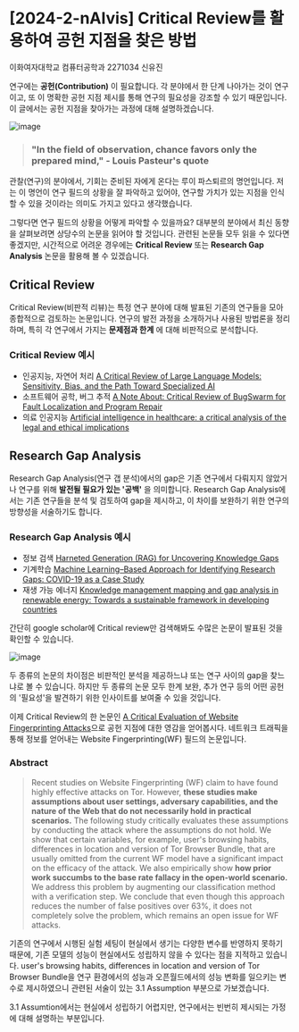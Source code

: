 # [2024-2-nAIvis] Critical Review를 활용하여 공헌 지점을 찾은 방법
이화여자대학교 컴퓨터공학과 2271034 신유진 



 연구에는 __공헌(Contribution)__ 이 필요합니다. 각 분야에서 한 단계 나아가는 것이 연구이고, 또 이 명확한 공헌 지점 제시를 통해 연구의 필요성을 강조할 수 있기 때문입니다.
이 글에서는 공헌 지점을 찾아가는 과정에 대해 설명하겠습니다.


![image](https://github.com/user-attachments/assets/b0dea2fc-7c9b-4836-9d32-4bf3631e5c89)

> ###  "In the field of observation, chance favors only the prepared mind," - Louis Pasteur's quote
 관찰(연구)의 분야에서, 기회는 준비된 자에게 온다는 루이 파스퇴르의 명언입니다. 저는 이 명언이 연구 필드의 상황을 잘 파악하고 있어야, 연구할 가치가 있는 지점을 인식할 수 있을 것이라는 의미도 가지고 있다고 생각했습니다.

 그렇다면 연구 필드의 상황을 어떻게 파악할 수 있을까요? 대부분의 분야에서 최신 동향을 살펴보려면 상당수의 논문을 읽어야 할 것입니다. 관련된 논문들 모두 읽을 수 있다면 좋겠지만, 시간적으로 어려운 경우에는 __Critical Review__ 또는 __Research Gap Analysis__ 논문을 활용해 볼 수 있겠습니다. 


 ## Critical Review
 Critical Review(비판적 리뷰)는 특정 연구 분야에 대해 발표된 기존의 연구들을 모아 종합적으로 검토하는 논문입니다. 연구의 발전 과정을 소개하거나 사용된 방법론을 정리하며, 특히 각 연구에서 가지는 __문제점과 한계__ 에 대해 비판적으로 분석합니다. 

### Critical Review 예시 

- 인공지능, 자연어 처리 [A Critical Review of Large Language Models: Sensitivity, Bias, and the Path Toward Specialized AI](https://arxiv.org/abs/2307.15425)
- 소프트웨어 공학, 버그 추적 [A Note About: Critical Review of BugSwarm for Fault Localization and Program Repair](https://arxiv.org/abs/1910.13058)
- 의료 인공지능 [Artificial intelligence in healthcare: a critical analysis of the legal and ethical implications](https://academic.oup.com/ijlit/article/27/2/171/5485669?login=true)
 
 
 ## Research Gap Analysis
  Research Gap Analysis(연구 갭 분석)에서의 gap은 기존 연구에서 다뤄지지 않았거나 연구를 위해 __발전될 필요가 있는 '공백'__ 을 의미합니다. Research Gap Analysis에서는 기존 연구들을 분석 및 검토하여 gap을 제시하고, 이 차이를 보완하기 위한 연구의 방향성을 서술하기도 합니다. 

### Research Gap Analysis 예시

 - 정보 검색 [Harneted Generation (RAG) for Uncovering Knowledge Gaps](https://arxiv.org/abs/2312.07796)
 - 기계학습 [Machine Learning–Based Approach for Identifying Research Gaps: COVID-19 as a Case Study](https://formative.jmir.org/2024/1/e49411/)
 - 재생 가능 에너지 [Knowledge management mapping and gap analysis in renewable energy: Towards a sustainable framework in developing countries](https://www.sciencedirect.com/science/article/pii/S1364032112006855)

 간단히 google scholar에 Critical review만 검색해봐도 수많은 논문이 발표된 것을 확인할 수 있습니다.
 
 ![image](https://github.com/user-attachments/assets/2d0a50a4-8432-4831-bb78-2c0a5fd33fec)

  두 종류의 논문의 차이점은 비판적인 분석을 제공하느냐 또는 연구 사이의 gap을 찾느냐로 볼 수 있습니다. 하지만 두 종류의 논문 모두 한계 보완, 추가 연구 등의 어떤 공헌의 '필요성'을 발견하기 위한 인사이트를 보여줄 수 있을 것입니다. 


 이제 Critical Review의 한 논문인 [A Critical Evaluation of Website Fingerprinting Attacks](https://dl.acm.org/doi/10.1145/2660267.2660368)으로 공헌 지점에 대한 영감을 얻어봅시다. 네트워크 트래픽을 통해 정보를 얻어내는 Website Fingerprinting(WF) 필드의 논문입니다. 

 
### Abstract
> Recent studies on Website Fingerprinting (WF) claim to have found highly effective attacks on Tor. However, __these studies make assumptions about user settings, adversary capabilities, and the nature of the Web that do not necessarily hold in practical scenarios.__  The following study critically evaluates these assumptions by conducting the attack where the assumptions do not hold.  We show that certain variables, for example, user's browsing habits, differences in location and version of Tor Browser Bundle, that are usually omitted from the current WF model have a significant impact on the efficacy of the attack. We also empirically show __how prior work succumbs to the base rate fallacy in the open-world scenario.__  We address this problem by augmenting our classification method with a verification step. We conclude that even though this approach reduces the number of false positives over 63\%, it does not completely solve the problem, which remains an open issue for WF attacks.

 기존의 연구에서 시행된 실험 세팅이 현실에서 생기는 다양한 변수를 반영하지 못하기 때문에, 기존 모델의 성능이 현실에서도 성립하지 않을 수 있다는 점을 지적하고 있습니다. 
 user's browsing habits, differences in location and version of Tor Browser Bundle을 연구 환경에서의 성능과 오픈월드에서의 성능 변화를 일으키는 변수로 제시하였으니 관련된 서술이 있는 3.1 Assumption 부분으로 가보겠습니다. 
 
 3.1 Assumtion에서는 현실에서 성립하기 어렵지만, 연구에서는 빈번히 제시되는 가정에 대해 설명하는 부분입니다.

 


